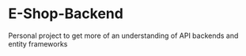 # E-Shop-Backend
Personal project to get more of an understanding of API backends and entity frameworks
